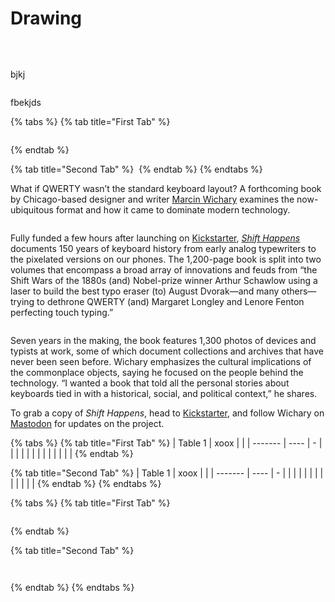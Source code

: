 # Drawing

<img src="broken-reference" alt="" class="gitbook-drawing">

<img alt="" class="gitbook-drawing">

<figure><img src=".gitbook/assets/Feel Good Process Drawing.excalidraw.svg" alt=""><figcaption></figcaption></figure>

bjkj

<img src=".gitbook/assets/file.excalidraw (3).svg" alt="" class="gitbook-drawing">

fbekjds

{% tabs %}
{% tab title="First Tab" %}
<img src=".gitbook/assets/Feel Good Process Drawing.excalidraw.svg" alt="" class="gitbook-drawing">

<figure><img src=".gitbook/assets/image (1).png" alt=""><figcaption></figcaption></figure>
{% endtab %}

{% tab title="Second Tab" %}
<img src=".gitbook/assets/Feel Good Process Drawing.excalidraw.svg" alt="" class="gitbook-drawing">
{% endtab %}
{% endtabs %}

What if QWERTY wasn’t the standard keyboard layout? A forthcoming book by Chicago-based designer and writer [Marcin Wichary](https://aresluna.org/) examines the now-ubiquitous format and how it came to dominate modern technology.

<figure><img src=".gitbook/assets/image (2).png" alt=""><figcaption></figcaption></figure>

Fully funded a few hours after launching on [Kickstarter](https://www.kickstarter.com/projects/mwichary/shift-happens?ref=2wnl1e), [_Shift Happens_ ](https://shifthappens.site/)documents 150 years of keyboard history from early analog typewriters to the pixelated versions on our phones. The 1,200-page book is split into two volumes that encompass a broad array of innovations and feuds from “the Shift Wars of the 1880s (and) Nobel-prize winner Arthur Schawlow using a laser to build the best typo eraser (to) August Dvorak—and many others—trying to dethrone QWERTY (and) Margaret Longley and Lenore Fenton perfecting touch typing.”

<figure><img src=".gitbook/assets/image.png" alt=""><figcaption></figcaption></figure>

Seven years in the making, the book features 1,300 photos of devices and typists at work, some of which document collections and archives that have never been seen before. Wichary emphasizes the cultural implications of the commonplace objects, saying he focused on the people behind the technology. “I wanted a book that told all the personal stories about keyboards tied in with a historical, social, and political context,” he shares.

To grab a copy of _Shift Happens_, head to [Kickstarter](https://www.kickstarter.com/projects/mwichary/shift-happens?ref=av4ohi), and follow Wichary on [Mastodon](https://mastodon.online/@mwichary) for updates on the project.

{% tabs %}
{% tab title="First Tab" %}
| Table 1 | xoox |   |
| ------- | ---- | - |
|         |      |   |
|         |      |   |
|         |      |   |
{% endtab %}

{% tab title="Second Tab" %}
| Table 1 | xoox |   |
| ------- | ---- | - |
|         |      |   |
|         |      |   |
|         |      |   |
{% endtab %}
{% endtabs %}

{% tabs %}
{% tab title="First Tab" %}
<figure><img src="https://images.unsplash.com/photo-1673247248053-45d9398b5853?crop=entropy&#x26;cs=tinysrgb&#x26;fm=jpg&#x26;ixid=MnwxOTcwMjR8MHwxfHJhbmRvbXx8fHx8fHx8fDE2NzU2NzI4MzU&#x26;ixlib=rb-4.0.3&#x26;q=80" alt=""><figcaption></figcaption></figure>
{% endtab %}

{% tab title="Second Tab" %}
<div>

<figure><img src=".gitbook/assets/file.excalidraw.png" alt=""><figcaption></figcaption></figure>

 

<figure><img src="https://images.unsplash.com/photo-1673247248053-45d9398b5853?crop=entropy&#x26;cs=tinysrgb&#x26;fm=jpg&#x26;ixid=MnwxOTcwMjR8MHwxfHJhbmRvbXx8fHx8fHx8fDE2NzU2NzI4MzU&#x26;ixlib=rb-4.0.3&#x26;q=80" alt=""><figcaption></figcaption></figure>

</div>
{% endtab %}
{% endtabs %}

<figure><img src=".gitbook/assets/image (3) (1).png" alt=""><figcaption></figcaption></figure>
